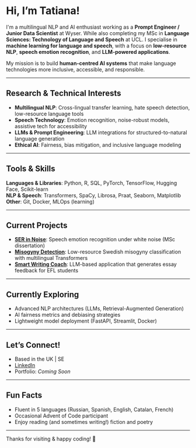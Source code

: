 # Hi, I’m Tatiana!

I'm a multilingual NLP and AI enthusiast working as a **Prompt Engineer / Junior Data Scientist** at Wyser. While also completing my MSc in **Language Sciences: Technology of Language and Speech** at UCL. I specialise in **machine learning for language and speech**, with a focus on **low-resource NLP**, **speech emotion recognition**, and **LLM-powered applications**.

My mission is to build **human-centred AI systems** that make language technologies more inclusive, accessible, and responsible.

---

## Research & Technical Interests
- **Multilingual NLP**: Cross-lingual transfer learning, hate speech detection, low-resource language tools  
- **Speech Technology**: Emotion recognition, noise-robust models, assistive tech for accessibility  
- **LLMs & Prompt Engineering**: LLM integrations for structured-to-natural language generation  
- **Ethical AI**: Fairness, bias mitigation, and inclusive language modeling  

---

## Tools & Skills
**Languages & Libraries**: Python, R, SQL, PyTorch, TensorFlow, Hugging Face, Scikit-learn  
**NLP & Speech**: Transformers, SpaCy, Librosa, Praat, Seaborn, Matplotlib  
**Other**: Git, Docker, MLOps (learning)

---

## Current Projects
- **[SER in Noise](https://github.com/kanincityy/xgboost_ser_in_noise)**: Speech emotion recognition under white noise (MSc dissertation)  
- **[Misogyny Detection](https://github.com/kanincityy/hate_speech_detection_transformers)**: Low-resource Swedish misogyny classification with multilingual Transformers 
- **[Smart Writing Coach](https://github.com/kanincityy/smart_writing_coach)**: LLM-based application that generates essay feedback for EFL students

---

## Currently Exploring
- Advanced NLP architectures (LLMs, Retrieval-Augmented Generation)  
- AI fairness metrics and debiasing strategies  
- Lightweight model deployment (FastAPI, Streamlit, Docker)

---

## Let’s Connect!
- Based in the UK | SE 
- [LinkedIn](https://www.linkedin.com/in/tatiana-limonova/)
- Portfolio: *Coming Soon*

---

## Fun Facts
- Fluent in 5 languages (Russian, Spanish, English, Catalan, French)  
- Occasional Advent of Code participant 
- Enjoy reading (and sometimes writing!) fiction and poetry

---

Thanks for visiting & happy coding! 🐇  
<!---
kanincityy/kanincityy is a ✨ special ✨ repository because its `README.md` (this file) appears on your GitHub profile.
You can click the Preview link to take a look at your changes.
--->
